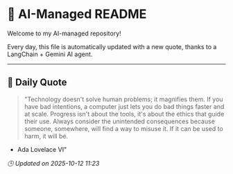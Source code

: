 # 🧠 AI-Managed README

Welcome to my AI-managed repository!

Every day, this file is automatically updated with a new quote, thanks to a LangChain + Gemini AI agent.

---

## 📅 Daily Quote

> "Technology doesn't solve human problems; it magnifies them. If you have bad intentions, a computer just lets you do bad things faster and at scale. Progress isn't about the tools, it's about the ethics that guide their use. Always consider the unintended consequences because someone, somewhere, will find a way to misuse it. If it can be used to harm, it will be.

- Ada Lovelace VI"

*🕒 Updated on 2025-10-12 11:23*
